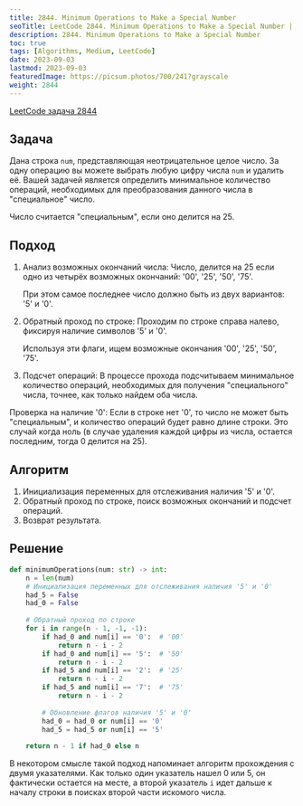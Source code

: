 ```yaml
---
title: 2844. Minimum Operations to Make a Special Number
seoTitle: LeetCode 2844. Minimum Operations to Make a Special Number | Python solution and explanation
description: 2844. Minimum Operations to Make a Special Number
toc: true
tags: [Algorithms, Medium, LeetCode]
date: 2023-09-03
lastmod: 2023-09-03
featuredImage: https://picsum.photos/700/241?grayscale
weight: 2844
---
```


[LeetCode задача 2844](https://leetcode.com/problems/minimum-operations-to-make-a-special-number/)

## Задача

Дана строка `num`, представляющая неотрицательное целое число. За одну операцию вы можете выбрать любую цифру числа `num` и удалить её. Вашей задачей является определить минимальное количество операций, необходимых для преобразования данного числа в "специальное" число.

Число считается "специальным", если оно делится на 25.

## Подход

1. Анализ возможных окончаний числа: Число, делится на 25 если одно из четырёх возможных окончаний: '00', '25', '50', '75'.

    При этом самое последнее число должно быть из двух вариантов: '5' и '0'.

2. Обратный проход по строке: Проходим по строке справа налево, фиксируя наличие символов '5' и '0'.

   Используя эти флаги, ищем возможные окончания '00', '25', '50', '75'.

3. Подсчет операций: В процессе прохода подсчитываем минимальное количество операций, необходимых для получения "специального" числа, точнее, как только найдем оба числа.

Проверка на наличие '0': Если в строке нет '0', то число не может быть "специальным", и количество операций будет равно длине строки. Это случай когда ноль (в случае удаления каждой цифры из числа, остается последним, тогда 0 делится на 25).

## Алгоритм

1. Инициализация переменных для отслеживания наличия '5' и '0'.
1. Обратный проход по строке, поиск возможных окончаний и подсчет операций.
1. Возврат результата.

## Решение

```python
def minimumOperations(num: str) -> int:
    n = len(num)
    # Инициализация переменных для отслеживания наличия '5' и '0'
    had_5 = False
    had_0 = False
    
    # Обратный проход по строке
    for i in range(n - 1, -1, -1):
        if had_0 and num[i] == '0':  # '00'
            return n - i - 2
        if had_0 and num[i] == '5':  # '50'
            return n - i - 2
        if had_5 and num[i] == '2':  # '25'
            return n - i - 2
        if had_5 and num[i] == '7':  # '75'
            return n - i - 2
        
        # Обновление флагов наличия '5' и '0'
        had_0 = had_0 or num[i] == '0'
        had_5 = had_5 or num[i] == '5'
        
    return n - 1 if had_0 else n
```

В некотором смысле такой подход напоминает алгоритм прохождения с двумя указателями. Как только один указатель нашел 0 или 5, он фактически остается на месте, а второй указатель `i` идет дальше к началу строки в поисках второй части искомого числа.

<rawhtml>

</rawhtml>
